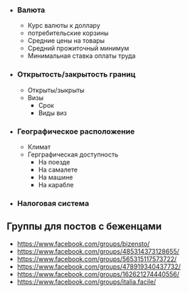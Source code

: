 - ### Валюта

  - Курс валюты к доллару
  - потребительские корзины
  - Средние цены на товары
  - Средний прожиточный минимум
  - Минимальная ставка оплаты труда
- ### Открытость/закрытость границ
  - Открыты/зыкрыты 
  - Визы
    - Срок
    - Виды виз
- ### Географическое расположение
  - Климат
  - Герграфическая доступность 
    - На поезде
    - На самалете
    - На машине
    - На карабле
- ### Налоговая система


## Группы для постов с беженцами
- https://www.facebook.com/groups/bizensto/
- https://www.facebook.com/groups/485314373128655/
- https://www.facebook.com/groups/565315117573722/
- https://www.facebook.com/groups/478919340437732/
- https://www.facebook.com/groups/162621274440556/
- https://www.facebook.com/groups/italia.facile/
